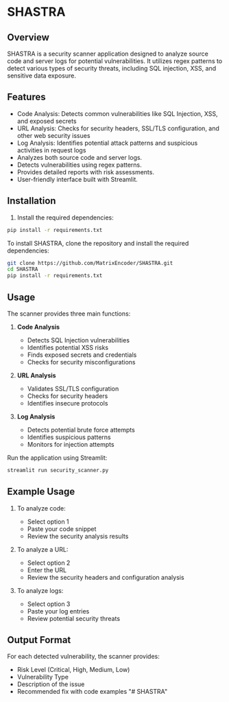 # SHASTRA

## Overview
SHASTRA is a security scanner application designed to analyze source code and server logs for potential vulnerabilities. It utilizes regex patterns to detect various types of security threats, including SQL injection, XSS, and sensitive data exposure.

## Features

- Code Analysis: Detects common vulnerabilities like SQL Injection, XSS, and exposed secrets
- URL Analysis: Checks for security headers, SSL/TLS configuration, and other web security issues
- Log Analysis: Identifies potential attack patterns and suspicious activities in request logs
- Analyzes both source code and server logs.
- Detects vulnerabilities using regex patterns.
- Provides detailed reports with risk assessments.
- User-friendly interface built with Streamlit.

## Installation

1. Install the required dependencies:
```bash
pip install -r requirements.txt
```

To install SHASTRA, clone the repository and install the required dependencies:
```bash
git clone https://github.com/MatrixEncoder/SHASTRA.git
cd SHASTRA
pip install -r requirements.txt
```

## Usage

The scanner provides three main functions:

1. **Code Analysis**
   - Detects SQL Injection vulnerabilities
   - Identifies potential XSS risks
   - Finds exposed secrets and credentials
   - Checks for security misconfigurations

2. **URL Analysis**
   - Validates SSL/TLS configuration
   - Checks for security headers
   - Identifies insecure protocols

3. **Log Analysis**
   - Detects potential brute force attempts
   - Identifies suspicious patterns
   - Monitors for injection attempts

Run the application using Streamlit:
```bash
streamlit run security_scanner.py
```

## Example Usage

1. To analyze code:
   - Select option 1
   - Paste your code snippet
   - Review the security analysis results

2. To analyze a URL:
   - Select option 2
   - Enter the URL
   - Review the security headers and configuration analysis

3. To analyze logs:
   - Select option 3
   - Paste your log entries
   - Review potential security threats

## Output Format

For each detected vulnerability, the scanner provides:
- Risk Level (Critical, High, Medium, Low)
- Vulnerability Type
- Description of the issue
- Recommended fix with code examples
"# SHASTRA" 

